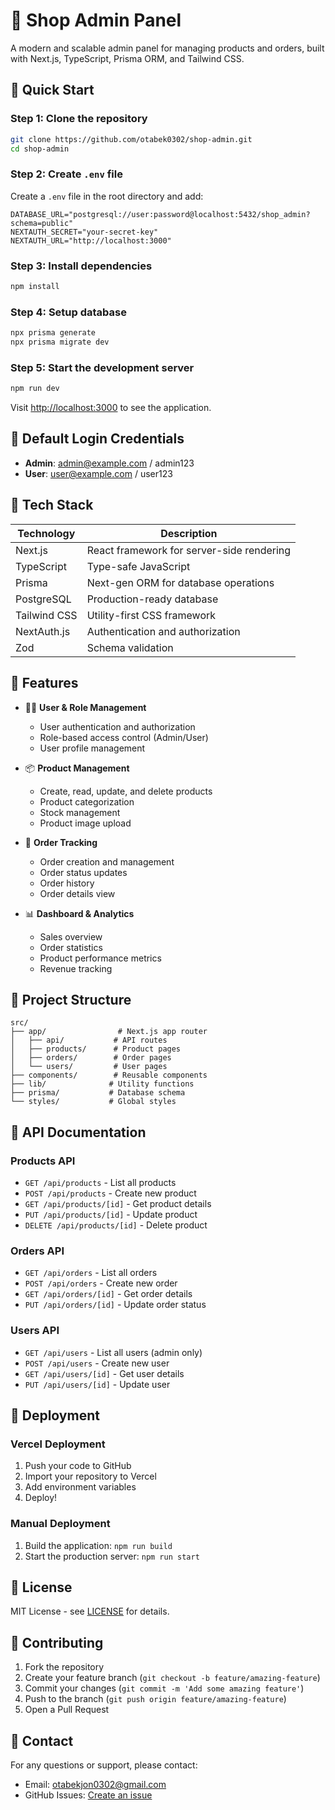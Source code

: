 # 🛒 Shop Admin Panel

A modern and scalable admin panel for managing products and orders, built with Next.js, TypeScript, Prisma ORM, and Tailwind CSS.

## 🚀 Quick Start

### Step 1: Clone the repository
```bash
git clone https://github.com/otabek0302/shop-admin.git
cd shop-admin
```

### Step 2: Create `.env` file
Create a `.env` file in the root directory and add:
```env
DATABASE_URL="postgresql://user:password@localhost:5432/shop_admin?schema=public"
NEXTAUTH_SECRET="your-secret-key"
NEXTAUTH_URL="http://localhost:3000"
```

### Step 3: Install dependencies
```bash
npm install
```

### Step 4: Setup database
```bash
npx prisma generate
npx prisma migrate dev
```

### Step 5: Start the development server
```bash
npm run dev
```

Visit [http://localhost:3000](http://localhost:3000) to see the application.

## 🔑 Default Login Credentials

- **Admin**: admin@example.com / admin123
- **User**: user@example.com / user123

## 🧱 Tech Stack

| Technology    | Description                              |
|--------------|------------------------------------------|
| Next.js      | React framework for server-side rendering |
| TypeScript   | Type-safe JavaScript                      |
| Prisma       | Next-gen ORM for database operations     |
| PostgreSQL   | Production-ready database                 |
| Tailwind CSS | Utility-first CSS framework              |
| NextAuth.js  | Authentication and authorization          |
| Zod          | Schema validation                        |

## 🚀 Features

- 🧑‍💼 **User & Role Management**
  - User authentication and authorization
  - Role-based access control (Admin/User)
  - User profile management

- 📦 **Product Management**
  - Create, read, update, and delete products
  - Product categorization
  - Stock management
  - Product image upload

- 🧾 **Order Tracking**
  - Order creation and management
  - Order status updates
  - Order history
  - Order details view

- 📊 **Dashboard & Analytics**
  - Sales overview
  - Order statistics
  - Product performance metrics
  - Revenue tracking

## 📁 Project Structure

```
src/
├── app/                # Next.js app router
│   ├── api/           # API routes
│   ├── products/      # Product pages
│   ├── orders/        # Order pages
│   └── users/         # User pages
├── components/        # Reusable components
├── lib/              # Utility functions
├── prisma/           # Database schema
└── styles/           # Global styles
```

## 📝 API Documentation

### Products API
- `GET /api/products` - List all products
- `POST /api/products` - Create new product
- `GET /api/products/[id]` - Get product details
- `PUT /api/products/[id]` - Update product
- `DELETE /api/products/[id]` - Delete product

### Orders API
- `GET /api/orders` - List all orders
- `POST /api/orders` - Create new order
- `GET /api/orders/[id]` - Get order details
- `PUT /api/orders/[id]` - Update order status

### Users API
- `GET /api/users` - List all users (admin only)
- `POST /api/users` - Create new user
- `GET /api/users/[id]` - Get user details
- `PUT /api/users/[id]` - Update user

## 🚀 Deployment

### Vercel Deployment
1. Push your code to GitHub
2. Import your repository to Vercel
3. Add environment variables
4. Deploy!

### Manual Deployment
1. Build the application: `npm run build`
2. Start the production server: `npm run start`

## 📄 License

MIT License - see [LICENSE](LICENSE) for details.

## 👥 Contributing

1. Fork the repository
2. Create your feature branch (`git checkout -b feature/amazing-feature`)
3. Commit your changes (`git commit -m 'Add some amazing feature'`)
4. Push to the branch (`git push origin feature/amazing-feature`)
5. Open a Pull Request

## 📧 Contact

For any questions or support, please contact:
- Email: otabekjon0302@gmail.com
- GitHub Issues: [Create an issue](https://github.com/otabek0302/shop-admin/issues)